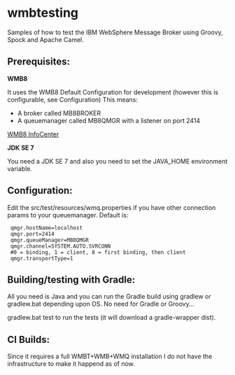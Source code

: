 wmbtesting
==========

Samples of how to test the IBM WebSphere Message Broker using Groovy, Spock and Apache Camel.

Prerequisites:
--------------

__WMB8__

It uses the WMB8 Default Configuration for development (however this is configurable, see Configuration)
This means:
*  A broker called MB8BROKER
*  A queuemanager called MB8QMGR with a listener on port 2414

[WMB8 InfoCenter](http://publib.boulder.ibm.com/infocenter/wmbhelp/v8r0m0/topic/com.ibm.etools.mft.doc/ae20200_.htm "Creating a default configuration")

__JDK SE 7__

You need a JDK SE 7 and also you need to set the JAVA_HOME environment variable.

Configuration:
--------------

Edit the src/test/resources/wmq.properties if you have other connection params to your queuemanager.
Default is:

     qmgr.hostName=localhost
     qmgr.port=2414
     qmgr.queueManager=MB8QMGR
     qmgr.channel=SYSTEM.AUTO.SVRCONN
     #0 = binding, 1 = client, 8 = first binding, then client
     qmgr.transportType=1

Building/testing with Gradle:
-----------------------------

All you need is Java and you can run the Gradle build using gradlew or gradlew.bat depending upon OS.
No need for Gradle or Groovy...

gradlew.bat test to run the tests (it will download a gradle-wrapper dist).

CI Builds:
----------
Since it requires a full WMBT+WMB+WMQ installation I do not have the infrastructure to make it happend as of now.

